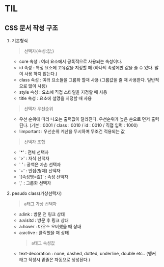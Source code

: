# TIL

## CSS 문서 작성 구조

1. 기본형식

   > 선택자{속성:값;}

   - core 속성 : 여러 요소에서 공톡적으로 사용되는 속성이다.
   - id 속성 : 특정 요소에 고유값을 지정할 때 (하나의 속성에만 값을 줄 수 있다. 많이 사용 하지 않는다.)
   - class 속성 : 여러 요소들을 그룹화 할때 사용 (그룹값을 줄 때 사용한다. 일반적으로 많이 사용)
   - style 속성 : 요소에 직접 스타일을 지정할 때 사용
   - title 속성 : 요소에 설명을 지정할 때 사용

   > 선택자 우선순위

   - 우선 순위에 따라 나오는 출력값이 달라진다. 우선순위가 높은 순으로 먼저 출력된다.
     (기본 : 0001 / class : 0010 / id : 0010 / 직접 입력 : 1000)
   - !important : 우선순위 계산을 무시하며 무조건 적용되는 값

   > 선택자 조합

   - '\*' : 전체 선택자
   - '>' : 자식 선택자
   - ' ' : 공백은 자손 선택자
   - '+' : 인접(형제) 선택자
   - '[속성명=값]' : 속성 선택자
   - ',' : 그룹화 선택자

2. pesudo class(가상선택자)
   > a태그 가상 선택자
   - a:link : 방문 전 링크 상태
   - a:visitd : 방문 후 링크 상태
   - a:hover : 마우스 오버했을 때 상태
   - a:active : 클릭했을 때 상태
     > a태그 속성값
   - text-decoration : none, dashed, dotted, underline, double etc.. (앵커 태그 작성시 밑줄은 자동으로 생성된다.)
